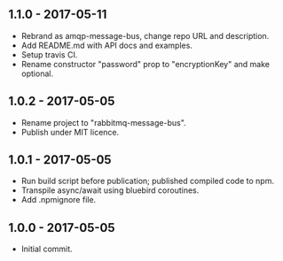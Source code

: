 ## 1.1.0 - 2017-05-11

* Rebrand as amqp-message-bus, change repo URL and description.
* Add README.md with API docs and examples.
* Setup travis CI.
* Rename constructor "password" prop to "encryptionKey" and make optional.

## 1.0.2 - 2017-05-05

* Rename project to "rabbitmq-message-bus".
* Publish under MIT licence.

## 1.0.1 - 2017-05-05

* Run build script before publication; published compiled code to npm.
* Transpile async/await using bluebird coroutines.
* Add .npmignore file.

## 1.0.0 - 2017-05-05

* Initial commit.
